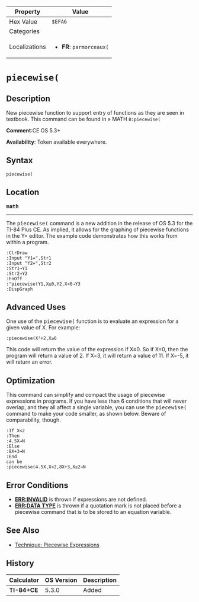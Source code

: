 | Property      | Value |
|---------------|-------|
| Hex Value     | `$EFA6`|
| Categories    | <ul></ul> |
| Localizations | <ul><li><b>FR</b>: `parmorceaux(`</li></ul> |

# `piecewise(`

## Description
New piecewise function to support entry of functions as they are seen in textbook. This command can be found in » MATH `B:piecewise(`

<b>Comment</b>:CE OS 5.3+

<b>Availability</b>: Token available everywhere.

## Syntax
`piecewise(`

## Location
<tt><kbd><b>math</b></kbd></tt>
<hr>

The <tt>piecewise(</tt> command is a new addition in the release of OS 5.3 for the TI-84 Plus CE. As implied, it allows for the graphing of piecewise functions in the Y= editor. The example code demonstrates how this works from within a program.

```ti-basic
:ClrDraw
:Input "Y1=",Str1
:Input "Y2=",Str2
:Str1→Y1
:Str2→Y2
:FnOff
:"piecewise(Y1,X≥0,Y2,X<0→Y3
:DispGraph
```

## Advanced Uses

One use of the <tt>piecewise(</tt> function is to evaluate an expression for a given value of X. For example:

```ti-basic
:piecewise(X²+2,X≥0
```

This code will return the value of the expression if X≥0. So if X=0, then the program will return a value of 2. If X=3, it will return a value of 11. If X=-5, it will return an error.

## Optimization

This command can simplify and compact the usage of piecewise expressions in programs. If you have less than 6 conditions that will never overlap, and they all affect a single variable, you can use the <tt>piecewise(</tt> command to make your code smaller, as shown below. Beware of comparability, though.

```ti-basic
:If X<2
:Then
:4.5X→N
:Else
:8X+3→N
:End
can be
:piecewise(4.5X,X<2,8X+3,X≥2→N
```

## Error Conditions

*   **[ERR:INVALID](/errors#invalid)** is thrown if expressions are not defined.
*   **[ERR:DATA TYPE](/errors#data-type)** is thrown if a quotation mark is not placed before a piecewise command that is to be stored to an equation variable.

## See Also

*   [Technique: Piecewise Expressions](/piecewise-expressions)

## History
| Calculator | OS Version | Description |
|------------|------------|-------------|
| <b>TI-84+CE</b> | 5.3.0 | Added |


